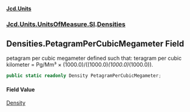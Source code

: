 #### [Jcd.Units](index 'index')
### [Jcd.Units.UnitsOfMeasure.SI](Jcd.Units.UnitsOfMeasure.SI 'Jcd.Units.UnitsOfMeasure.SI').[Densities](Densities 'Jcd.Units.UnitsOfMeasure.SI.Densities')

## Densities.PetagramPerCubicMegameter Field

petagram per cubic megameter defined such that: teragram per cubic kilometer = Pg/Mm³ ×
(1000.0)/((1000.0)*(1000.0)*(1000.0)).

```csharp
public static readonly Density PetagramPerCubicMegameter;
```

#### Field Value
[Density](Density 'Jcd.Units.UnitTypes.Density')